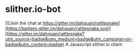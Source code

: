 # slither.io-bot

[![Join the chat at https://gitter.im/dahquan/rattlesnake](https://badges.gitter.im/dahquan/rattlesnake.svg)](https://gitter.im/dahquan/rattlesnake?utm_source=badge&utm_medium=badge&utm_campaign=pr-badge&utm_content=badge)
A Javascript slither.io client
